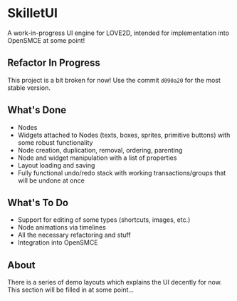 # SkilletUI

A work-in-progress UI engine for LOVE2D, intended for implementation into OpenSMCE at some point!

## Refactor In Progress

This project is a bit broken for now!
Use the commit `d090a20` for the most stable version.

## What's Done

- Nodes
- Widgets attached to Nodes (texts, boxes, sprites, primitive buttons) with some robust functionality
- Node creation, duplication, removal, ordering, parenting
- Node and widget manipulation with a list of properties
- Layout loading and saving
- Fully functional undo/redo stack with working transactions/groups that will be undone at once

## What's To Do

- Support for editing of some types (shortcuts, images, etc.)
- Node animations via timelines
- All the necessary refactoring and stuff
- Integration into OpenSMCE

## About

There is a series of demo layouts which explains the UI decently for now. This section will be filled in at some point...